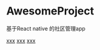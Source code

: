 # AwesomeProject
基于React native 的社区管理app

[xxx](https://github.com/lichukuan/AwesomeProject/blob/master/image/QQ%E5%9B%BE%E7%89%8720210601125048.jpg)
[xxx](https://github.com/lichukuan/AwesomeProject/blob/master/image/QQ%E5%9B%BE%E7%89%8720210601144530.jpg)
[xxx](https://github.com/lichukuan/AwesomeProject/blob/master/image/QQ%E5%9B%BE%E7%89%8720210601123402.jpg)

